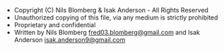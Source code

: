 * Copyright (C) Nils Blomberg & Isak Anderson - All Rights Reserved
* Unauthorized copying of this file, via any medium is strictly prohibited
* Proprietary and confidential
* Written by Nils Blomberg <fred03.blomberg@gmail.com> and Isak Anderson <isak.anderson9@gmail.com>

